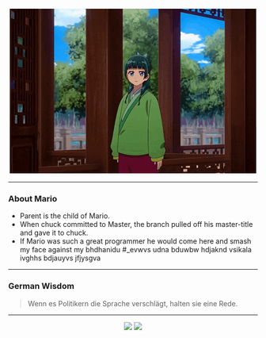 <p align="center">
  <img src="assets/maomao.gif" />
</p>

---

### About Mario
- Parent is the child of Mario.
- When chuck committed to Master, the branch pulled off his master-title and gave it to chuck.
- If Mario was such a great programmer he would come here and smash my face against my bhdhanidu #_evwvs udna bduwbw hdjaknd vsikala ivghhs bdjauyvs jfjysgva

---

### German Wisdom
> Wenn es Politikern die Sprache verschlägt, halten sie eine Rede.

---

<p align="center">
  <a>
    <img height="180em" src="https://github-readme-stats-eight-theta.vercel.app/api?username=Torfkopp&show_icons=true&theme=dark&include_all_commits=true&count_private=true"/>
  </a>
  <a href="https://github.com/Torfkopp?tab=repositories">
    <img height="180em" src="https://github-readme-stats-eight-theta.vercel.app/api/top-langs/?username=torfkopp&layout=compact&theme=dark&langs_count=8&hide=java"/>
  </a>
</p>

